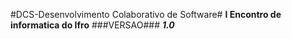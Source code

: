 #DCS-Desenvolvimento Colaborativo de Software#
**I Encontro de informatica do Ifro**
###VERSAO###
***1.0***